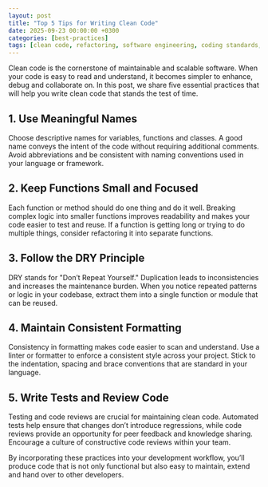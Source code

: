 ```yaml
---
layout: post
title: "Top 5 Tips for Writing Clean Code"
date: 2025-09-23 00:00:00 +0300
categories: [best-practices]
tags: [clean code, refactoring, software engineering, coding standards, tips]
---
```


Clean code is the cornerstone of maintainable and scalable software. When your code is easy to read and understand, it becomes simpler to enhance, debug and collaborate on. In this post, we share five essential practices that will help you write clean code that stands the test of time.

## 1. Use Meaningful Names

Choose descriptive names for variables, functions and classes. A good name conveys the intent of the code without requiring additional comments. Avoid abbreviations and be consistent with naming conventions used in your language or framework.

## 2. Keep Functions Small and Focused

Each function or method should do one thing and do it well. Breaking complex logic into smaller functions improves readability and makes your code easier to test and reuse. If a function is getting long or trying to do multiple things, consider refactoring it into separate functions.

## 3. Follow the DRY Principle

DRY stands for "Don’t Repeat Yourself." Duplication leads to inconsistencies and increases the maintenance burden. When you notice repeated patterns or logic in your codebase, extract them into a single function or module that can be reused.

## 4. Maintain Consistent Formatting

Consistency in formatting makes code easier to scan and understand. Use a linter or formatter to enforce a consistent style across your project. Stick to the indentation, spacing and brace conventions that are standard in your language.

## 5. Write Tests and Review Code

Testing and code reviews are crucial for maintaining clean code. Automated tests help ensure that changes don’t introduce regressions, while code reviews provide an opportunity for peer feedback and knowledge sharing. Encourage a culture of constructive code reviews within your team.

By incorporating these practices into your development workflow, you’ll produce code that is not only functional but also easy to maintain, extend and hand over to other developers.
